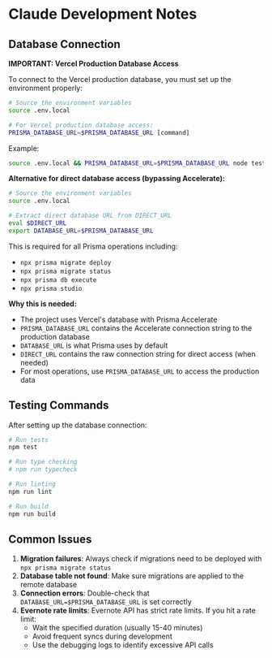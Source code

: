 # Claude Development Notes

## Database Connection

**IMPORTANT: Vercel Production Database Access**

To connect to the Vercel production database, you must set up the environment properly:

```bash
# Source the environment variables
source .env.local

# For Vercel production database access:
PRISMA_DATABASE_URL=$PRISMA_DATABASE_URL [command]
```

Example:
```bash
source .env.local && PRISMA_DATABASE_URL=$PRISMA_DATABASE_URL node test-db.js
```

**Alternative for direct database access (bypassing Accelerate):**
```bash
# Source the environment variables
source .env.local

# Extract direct database URL from DIRECT_URL
eval $DIRECT_URL
export DATABASE_URL=$PRISMA_DATABASE_URL
```

This is required for all Prisma operations including:
- `npx prisma migrate deploy`
- `npx prisma migrate status`
- `npx prisma db execute`
- `npx prisma studio`

**Why this is needed:**
- The project uses Vercel's database with Prisma Accelerate
- `PRISMA_DATABASE_URL` contains the Accelerate connection string to the production database
- `DATABASE_URL` is what Prisma uses by default
- `DIRECT_URL` contains the raw connection string for direct access (when needed)
- For most operations, use `PRISMA_DATABASE_URL` to access the production data

## Testing Commands

After setting up the database connection:

```bash
# Run tests
npm test

# Run type checking
# npm run typecheck

# Run linting
npm run lint

# Run build
npm run build
```

## Common Issues

1. **Migration failures**: Always check if migrations need to be deployed with `npx prisma migrate status`
2. **Database table not found**: Make sure migrations are applied to the remote database
3. **Connection errors**: Double-check that `DATABASE_URL=$PRISMA_DATABASE_URL` is set correctly
4. **Evernote rate limits**: Evernote API has strict rate limits. If you hit a rate limit:
   - Wait the specified duration (usually 15-40 minutes)
   - Avoid frequent syncs during development
   - Use the debugging logs to identify excessive API calls
